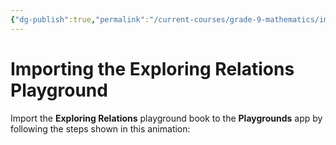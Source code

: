 ```yaml
---
{"dg-publish":true,"permalink":"/current-courses/grade-9-mathematics/importing-the-exploring-relations-playground/","dgHomeLink":false}
---
```


# Importing the Exploring Relations Playground

Import the **Exploring Relations** playground book to the **Playgrounds** app by following the steps shown in this animation:

